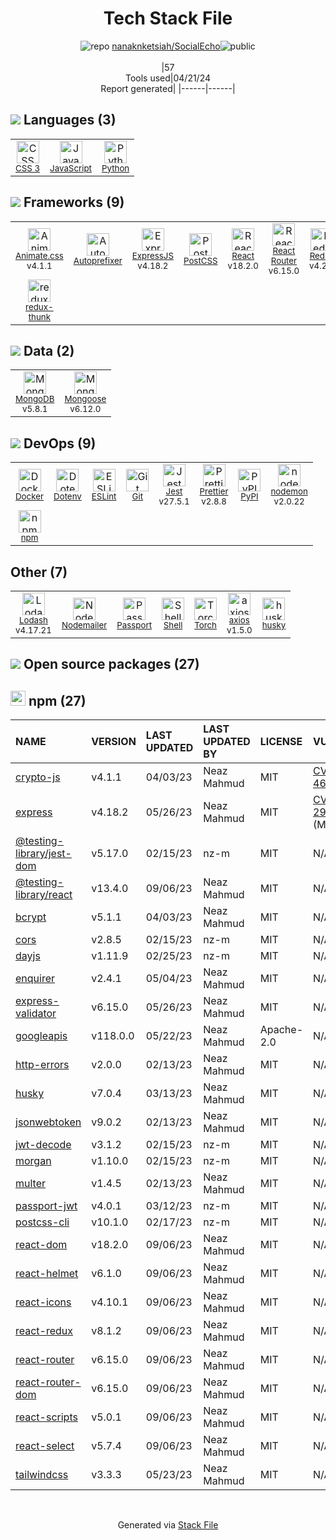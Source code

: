 <!--
&lt;--- Readme.md Snippet without images Start ---&gt;
## Tech Stack
nanaknketsiah/SocialEcho is built on the following main stack:

- [JavaScript](https://developer.mozilla.org/en-US/docs/Web/JavaScript) – Languages
- [Python](https://www.python.org) – Languages
- [Animate.css ](https://animate.style/) – Front-End Frameworks
- [Autoprefixer](https://github.com/postcss/autoprefixer) – CSS Pre-processors / Extensions
- [ExpressJS](http://expressjs.com/) – Microframeworks (Backend)
- [PostCSS](https://github.com/postcss/postcss) – CSS Pre-processors / Extensions
- [React](https://reactjs.org/) – Javascript UI Libraries
- [React Router](https://github.com/rackt/react-router) – JavaScript Framework Components
- [Redux](https://redux.js.org/) – State Management Library
- [Tailwind CSS](https://tailwindcss.com) – Front-End Frameworks
- [redux-thunk](https://github.com/gaearon/redux-thunk) – State Management Library
- [MongoDB](http://www.mongodb.com/) – Databases
- [Mongoose](http://mongoosejs.com/) – Object Document Mapper (ODM)
- [Docker](https://www.docker.com/) – Virtual Machine Platforms & Containers
- [ESLint](http://eslint.org/) – Code Review
- [Jest](http://facebook.github.io/jest/) – Javascript Testing Framework
- [Prettier](https://prettier.io/) – Code Review
- [nodemon](http://nodemon.io/) – node.js Application Monitoring
- [Lodash](https://lodash.com) – Javascript Utilities & Libraries
- [Nodemailer](http://www.nodemailer.com/) – Transactional Email
- [Passport](http://passportjs.org/) – User Management and Authentication
- [Shell](https://en.wikipedia.org/wiki/Shell_script) – Shells
- [Torch](http://torch.ch/) – Machine Learning Tools
- [axios](https://github.com/mzabriskie/axios) – Javascript Utilities & Libraries

Full tech stack [here](/techstack.md)

&lt;--- Readme.md Snippet without images End ---&gt;

&lt;--- Readme.md Snippet with images Start ---&gt;
## Tech Stack
nanaknketsiah/SocialEcho is built on the following main stack:

- <img width='25' height='25' src='https://img.stackshare.io/service/1209/javascript.jpeg' alt='JavaScript'/> [JavaScript](https://developer.mozilla.org/en-US/docs/Web/JavaScript) – Languages
- <img width='25' height='25' src='https://img.stackshare.io/service/993/pUBY5pVj.png' alt='Python'/> [Python](https://www.python.org) – Languages
- <img width='25' height='25' src='https://img.stackshare.io/service/9195/default_5aa00f79c6648507ba5f6c66c130a832332e5adc.png' alt='Animate.css '/> [Animate.css ](https://animate.style/) – Front-End Frameworks
- <img width='25' height='25' src='https://img.stackshare.io/service/2202/72d087642cfce6fef6f2dabec5bf49e8_400x400.png' alt='Autoprefixer'/> [Autoprefixer](https://github.com/postcss/autoprefixer) – CSS Pre-processors / Extensions
- <img width='25' height='25' src='https://img.stackshare.io/service/1163/hashtag.png' alt='ExpressJS'/> [ExpressJS](http://expressjs.com/) – Microframeworks (Backend)
- <img width='25' height='25' src='https://img.stackshare.io/service/3339/rlFcjEdI.png' alt='PostCSS'/> [PostCSS](https://github.com/postcss/postcss) – CSS Pre-processors / Extensions
- <img width='25' height='25' src='https://img.stackshare.io/service/1020/OYIaJ1KK.png' alt='React'/> [React](https://reactjs.org/) – Javascript UI Libraries
- <img width='25' height='25' src='https://img.stackshare.io/service/3350/8261421.png' alt='React Router'/> [React Router](https://github.com/rackt/react-router) – JavaScript Framework Components
- <img width='25' height='25' src='https://img.stackshare.io/service/4074/13142323.png' alt='Redux'/> [Redux](https://redux.js.org/) – State Management Library
- <img width='25' height='25' src='https://img.stackshare.io/service/8158/default_660b7c41c3ba489cb581eec89c04655404258c19.png' alt='Tailwind CSS'/> [Tailwind CSS](https://tailwindcss.com) – Front-End Frameworks
- <img width='25' height='25' src='https://img.stackshare.io/service/5448/13142323.png' alt='redux-thunk'/> [redux-thunk](https://github.com/gaearon/redux-thunk) – State Management Library
- <img width='25' height='25' src='https://img.stackshare.io/service/1030/leaf-360x360.png' alt='MongoDB'/> [MongoDB](http://www.mongodb.com/) – Databases
- <img width='25' height='25' src='https://img.stackshare.io/service/1231/0TXzZU7W_400x400.jpg' alt='Mongoose'/> [Mongoose](http://mongoosejs.com/) – Object Document Mapper (ODM)
- <img width='25' height='25' src='https://img.stackshare.io/service/586/n4u37v9t_400x400.png' alt='Docker'/> [Docker](https://www.docker.com/) – Virtual Machine Platforms & Containers
- <img width='25' height='25' src='https://img.stackshare.io/service/3337/Q4L7Jncy.jpg' alt='ESLint'/> [ESLint](http://eslint.org/) – Code Review
- <img width='25' height='25' src='https://img.stackshare.io/service/830/jest.png' alt='Jest'/> [Jest](http://facebook.github.io/jest/) – Javascript Testing Framework
- <img width='25' height='25' src='https://img.stackshare.io/service/7035/default_66f265943abed56bcdbfca1c866a4261b1fbb063.jpg' alt='Prettier'/> [Prettier](https://prettier.io/) – Code Review
- <img width='25' height='25' src='https://img.stackshare.io/service/5577/preview.png' alt='nodemon'/> [nodemon](http://nodemon.io/) – node.js Application Monitoring
- <img width='25' height='25' src='https://img.stackshare.io/service/2438/lodash.png' alt='Lodash'/> [Lodash](https://lodash.com) – Javascript Utilities & Libraries
- <img width='25' height='25' src='https://img.stackshare.io/service/2862/qr2-jCLr.jpg' alt='Nodemailer'/> [Nodemailer](http://www.nodemailer.com/) – Transactional Email
- <img width='25' height='25' src='https://ucarecdn.com/8f3cac0e-b146-4f0f-878c-680a6671d804/' alt='Passport'/> [Passport](http://passportjs.org/) – User Management and Authentication
- <img width='25' height='25' src='https://img.stackshare.io/service/4631/default_c2062d40130562bdc836c13dbca02d318205a962.png' alt='Shell'/> [Shell](https://en.wikipedia.org/wiki/Shell_script) – Shells
- <img width='25' height='25' src='https://img.stackshare.io/service/4475/hpYQzO_U_400x400.png' alt='Torch'/> [Torch](http://torch.ch/) – Machine Learning Tools
- <img width='25' height='25' src='https://img.stackshare.io/no-img-open-source.png' alt='axios'/> [axios](https://github.com/mzabriskie/axios) – Javascript Utilities & Libraries

Full tech stack [here](/techstack.md)

&lt;--- Readme.md Snippet with images End ---&gt;
-->
<div align="center">

# Tech Stack File
![](https://img.stackshare.io/repo.svg "repo") [nanaknketsiah/SocialEcho](https://github.com/nanaknketsiah/SocialEcho)![](https://img.stackshare.io/public_badge.svg "public")
<br/><br/>
|57<br/>Tools used|04/21/24 <br/>Report generated|
|------|------|
</div>

## <img src='https://img.stackshare.io/languages.svg'/> Languages (3)
<table><tr>
  <td align='center'>
  <img width='36' height='36' src='https://img.stackshare.io/service/6727/css.png' alt='CSS 3'>
  <br>
  <sub><a href="https://developer.mozilla.org/en-US/docs/Web/CSS/CSS3">CSS 3</a></sub>
  <br>
  <sub></sub>
</td>

<td align='center'>
  <img width='36' height='36' src='https://img.stackshare.io/service/1209/javascript.jpeg' alt='JavaScript'>
  <br>
  <sub><a href="https://developer.mozilla.org/en-US/docs/Web/JavaScript">JavaScript</a></sub>
  <br>
  <sub></sub>
</td>

<td align='center'>
  <img width='36' height='36' src='https://img.stackshare.io/service/993/pUBY5pVj.png' alt='Python'>
  <br>
  <sub><a href="https://www.python.org">Python</a></sub>
  <br>
  <sub></sub>
</td>

</tr>
</table>

## <img src='https://img.stackshare.io/frameworks.svg'/> Frameworks (9)
<table><tr>
  <td align='center'>
  <img width='36' height='36' src='https://img.stackshare.io/service/9195/default_5aa00f79c6648507ba5f6c66c130a832332e5adc.png' alt='Animate.css '>
  <br>
  <sub><a href="https://animate.style/">Animate.css </a></sub>
  <br>
  <sub>v4.1.1</sub>
</td>

<td align='center'>
  <img width='36' height='36' src='https://img.stackshare.io/service/2202/72d087642cfce6fef6f2dabec5bf49e8_400x400.png' alt='Autoprefixer'>
  <br>
  <sub><a href="https://github.com/postcss/autoprefixer">Autoprefixer</a></sub>
  <br>
  <sub></sub>
</td>

<td align='center'>
  <img width='36' height='36' src='https://img.stackshare.io/service/1163/hashtag.png' alt='ExpressJS'>
  <br>
  <sub><a href="http://expressjs.com/">ExpressJS</a></sub>
  <br>
  <sub>v4.18.2</sub>
</td>

<td align='center'>
  <img width='36' height='36' src='https://img.stackshare.io/service/3339/rlFcjEdI.png' alt='PostCSS'>
  <br>
  <sub><a href="https://github.com/postcss/postcss">PostCSS</a></sub>
  <br>
  <sub></sub>
</td>

<td align='center'>
  <img width='36' height='36' src='https://img.stackshare.io/service/1020/OYIaJ1KK.png' alt='React'>
  <br>
  <sub><a href="https://reactjs.org/">React</a></sub>
  <br>
  <sub>v18.2.0</sub>
</td>

<td align='center'>
  <img width='36' height='36' src='https://img.stackshare.io/service/3350/8261421.png' alt='React Router'>
  <br>
  <sub><a href="https://github.com/rackt/react-router">React Router</a></sub>
  <br>
  <sub>v6.15.0</sub>
</td>

<td align='center'>
  <img width='36' height='36' src='https://img.stackshare.io/service/4074/13142323.png' alt='Redux'>
  <br>
  <sub><a href="https://redux.js.org/">Redux</a></sub>
  <br>
  <sub>v4.2.1</sub>
</td>

<td align='center'>
  <img width='36' height='36' src='https://img.stackshare.io/service/8158/default_660b7c41c3ba489cb581eec89c04655404258c19.png' alt='Tailwind CSS'>
  <br>
  <sub><a href="https://tailwindcss.com">Tailwind CSS</a></sub>
  <br>
  <sub></sub>
</td>

</tr>
<tr>
  <td align='center'>
  <img width='36' height='36' src='https://img.stackshare.io/service/5448/13142323.png' alt='redux-thunk'>
  <br>
  <sub><a href="https://github.com/gaearon/redux-thunk">redux-thunk</a></sub>
  <br>
  <sub></sub>
</td>

</tr>
</table>

## <img src='https://img.stackshare.io/databases.svg'/> Data (2)
<table><tr>
  <td align='center'>
  <img width='36' height='36' src='https://img.stackshare.io/service/1030/leaf-360x360.png' alt='MongoDB'>
  <br>
  <sub><a href="http://www.mongodb.com/">MongoDB</a></sub>
  <br>
  <sub>v5.8.1</sub>
</td>

<td align='center'>
  <img width='36' height='36' src='https://img.stackshare.io/service/1231/0TXzZU7W_400x400.jpg' alt='Mongoose'>
  <br>
  <sub><a href="http://mongoosejs.com/">Mongoose</a></sub>
  <br>
  <sub>v6.12.0</sub>
</td>

</tr>
</table>

## <img src='https://img.stackshare.io/devops.svg'/> DevOps (9)
<table><tr>
  <td align='center'>
  <img width='36' height='36' src='https://img.stackshare.io/service/586/n4u37v9t_400x400.png' alt='Docker'>
  <br>
  <sub><a href="https://www.docker.com/">Docker</a></sub>
  <br>
  <sub></sub>
</td>

<td align='center'>
  <img width='36' height='36' src='https://img.stackshare.io/service/8067/default_90dcb1286af7685c68df319c764b80704df1155b.png' alt='Dotenv'>
  <br>
  <sub><a href="https://github.com/motdotla/dotenv">Dotenv</a></sub>
  <br>
  <sub></sub>
</td>

<td align='center'>
  <img width='36' height='36' src='https://img.stackshare.io/service/3337/Q4L7Jncy.jpg' alt='ESLint'>
  <br>
  <sub><a href="http://eslint.org/">ESLint</a></sub>
  <br>
  <sub></sub>
</td>

<td align='center'>
  <img width='36' height='36' src='https://img.stackshare.io/service/1046/git.png' alt='Git'>
  <br>
  <sub><a href="http://git-scm.com/">Git</a></sub>
  <br>
  <sub></sub>
</td>

<td align='center'>
  <img width='36' height='36' src='https://img.stackshare.io/service/830/jest.png' alt='Jest'>
  <br>
  <sub><a href="http://facebook.github.io/jest/">Jest</a></sub>
  <br>
  <sub>v27.5.1</sub>
</td>

<td align='center'>
  <img width='36' height='36' src='https://img.stackshare.io/service/7035/default_66f265943abed56bcdbfca1c866a4261b1fbb063.jpg' alt='Prettier'>
  <br>
  <sub><a href="https://prettier.io/">Prettier</a></sub>
  <br>
  <sub>v2.8.8</sub>
</td>

<td align='center'>
  <img width='36' height='36' src='https://img.stackshare.io/service/12572/-RIWgodF_400x400.jpg' alt='PyPI'>
  <br>
  <sub><a href="https://pypi.org/">PyPI</a></sub>
  <br>
  <sub></sub>
</td>

<td align='center'>
  <img width='36' height='36' src='https://img.stackshare.io/service/5577/preview.png' alt='nodemon'>
  <br>
  <sub><a href="http://nodemon.io/">nodemon</a></sub>
  <br>
  <sub>v2.0.22</sub>
</td>

</tr>
<tr>
  <td align='center'>
  <img width='36' height='36' src='https://img.stackshare.io/service/1120/lejvzrnlpb308aftn31u.png' alt='npm'>
  <br>
  <sub><a href="https://www.npmjs.com/">npm</a></sub>
  <br>
  <sub></sub>
</td>

</tr>
</table>

## Other (7)
<table><tr>
  <td align='center'>
  <img width='36' height='36' src='https://img.stackshare.io/service/2438/lodash.png' alt='Lodash'>
  <br>
  <sub><a href="https://lodash.com">Lodash</a></sub>
  <br>
  <sub>v4.17.21</sub>
</td>

<td align='center'>
  <img width='36' height='36' src='https://img.stackshare.io/service/2862/qr2-jCLr.jpg' alt='Nodemailer'>
  <br>
  <sub><a href="http://www.nodemailer.com/">Nodemailer</a></sub>
  <br>
  <sub></sub>
</td>

<td align='center'>
  <img width='36' height='36' src='https://ucarecdn.com/8f3cac0e-b146-4f0f-878c-680a6671d804/' alt='Passport'>
  <br>
  <sub><a href="http://passportjs.org/">Passport</a></sub>
  <br>
  <sub></sub>
</td>

<td align='center'>
  <img width='36' height='36' src='https://img.stackshare.io/service/4631/default_c2062d40130562bdc836c13dbca02d318205a962.png' alt='Shell'>
  <br>
  <sub><a href="https://en.wikipedia.org/wiki/Shell_script">Shell</a></sub>
  <br>
  <sub></sub>
</td>

<td align='center'>
  <img width='36' height='36' src='https://img.stackshare.io/service/4475/hpYQzO_U_400x400.png' alt='Torch'>
  <br>
  <sub><a href="http://torch.ch/">Torch</a></sub>
  <br>
  <sub></sub>
</td>

<td align='center'>
  <img width='36' height='36' src='https://img.stackshare.io/no-img-open-source.png' alt='axios'>
  <br>
  <sub><a href="https://github.com/mzabriskie/axios">axios</a></sub>
  <br>
  <sub>v1.5.0</sub>
</td>

<td align='center'>
  <img width='36' height='36' src='https://img.stackshare.io/service/9527/5502029.jpeg' alt='husky'>
  <br>
  <sub><a href="https://github.com/typicode/husky">husky</a></sub>
  <br>
  <sub></sub>
</td>

</tr>
</table>


## <img src='https://img.stackshare.io/group.svg' /> Open source packages (27)</h2>

## <img width='24' height='24' src='https://img.stackshare.io/service/1120/lejvzrnlpb308aftn31u.png'/> npm (27)

|NAME|VERSION|LAST UPDATED|LAST UPDATED BY|LICENSE|VULNERABILITIES|
|:------|:------|:------|:------|:------|:------|
|[crypto-js](https://www.npmjs.com/crypto-js)|v4.1.1|04/03/23|Neaz Mahmud |MIT|[CVE-2023-46233](https://github.com/advisories/GHSA-xwcq-pm8m-c4vf) (Critical)|
|[express](https://www.npmjs.com/express)|v4.18.2|05/26/23|Neaz Mahmud |MIT|[CVE-2024-29041](https://github.com/advisories/GHSA-rv95-896h-c2vc) (Moderate)|
|[@testing-library/jest-dom](https://www.npmjs.com/@testing-library/jest-dom)|v5.17.0|02/15/23|nz-m |MIT|N/A|
|[@testing-library/react](https://www.npmjs.com/@testing-library/react)|v13.4.0|09/06/23|Neaz Mahmud |MIT|N/A|
|[bcrypt](https://www.npmjs.com/bcrypt)|v5.1.1|04/03/23|Neaz Mahmud |MIT|N/A|
|[cors](https://www.npmjs.com/cors)|v2.8.5|02/15/23|nz-m |MIT|N/A|
|[dayjs](https://www.npmjs.com/dayjs)|v1.11.9|02/25/23|nz-m |MIT|N/A|
|[enquirer](https://www.npmjs.com/enquirer)|v2.4.1|05/04/23|Neaz Mahmud |MIT|N/A|
|[express-validator](https://www.npmjs.com/express-validator)|v6.15.0|05/26/23|Neaz Mahmud |MIT|N/A|
|[googleapis](https://www.npmjs.com/googleapis)|v118.0.0|05/22/23|Neaz Mahmud |Apache-2.0|N/A|
|[http-errors](https://www.npmjs.com/http-errors)|v2.0.0|02/13/23|Neaz Mahmud |MIT|N/A|
|[husky](https://www.npmjs.com/husky)|v7.0.4|03/13/23|Neaz Mahmud |MIT|N/A|
|[jsonwebtoken](https://www.npmjs.com/jsonwebtoken)|v9.0.2|02/13/23|Neaz Mahmud |MIT|N/A|
|[jwt-decode](https://www.npmjs.com/jwt-decode)|v3.1.2|02/15/23|nz-m |MIT|N/A|
|[morgan](https://www.npmjs.com/morgan)|v1.10.0|02/15/23|nz-m |MIT|N/A|
|[multer](https://www.npmjs.com/multer)|v1.4.5|02/13/23|Neaz Mahmud |MIT|N/A|
|[passport-jwt](https://www.npmjs.com/passport-jwt)|v4.0.1|03/12/23|nz-m |MIT|N/A|
|[postcss-cli](https://www.npmjs.com/postcss-cli)|v10.1.0|02/17/23|nz-m |MIT|N/A|
|[react-dom](https://www.npmjs.com/react-dom)|v18.2.0|09/06/23|Neaz Mahmud |MIT|N/A|
|[react-helmet](https://www.npmjs.com/react-helmet)|v6.1.0|09/06/23|Neaz Mahmud |MIT|N/A|
|[react-icons](https://www.npmjs.com/react-icons)|v4.10.1|09/06/23|Neaz Mahmud |MIT|N/A|
|[react-redux](https://www.npmjs.com/react-redux)|v8.1.2|09/06/23|Neaz Mahmud |MIT|N/A|
|[react-router](https://www.npmjs.com/react-router)|v6.15.0|09/06/23|Neaz Mahmud |MIT|N/A|
|[react-router-dom](https://www.npmjs.com/react-router-dom)|v6.15.0|09/06/23|Neaz Mahmud |MIT|N/A|
|[react-scripts](https://www.npmjs.com/react-scripts)|v5.0.1|09/06/23|Neaz Mahmud |MIT|N/A|
|[react-select](https://www.npmjs.com/react-select)|v5.7.4|09/06/23|Neaz Mahmud |MIT|N/A|
|[tailwindcss](https://www.npmjs.com/tailwindcss)|v3.3.3|05/23/23|Neaz Mahmud |MIT|N/A|

<br/>
<div align='center'>

Generated via [Stack File](https://github.com/marketplace/stack-file)
